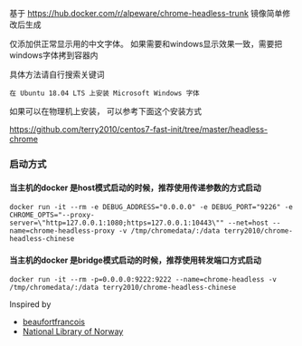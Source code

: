 基于 https://hub.docker.com/r/alpeware/chrome-headless-trunk  镜像简单修改后生成

仅添加供正常显示用的中文字体。 如果需要和windows显示效果一致，需要把windows字体拷到容器内

具体方法请自行搜索关键词
```
在 Ubuntu 18.04 LTS 上安装 Microsoft Windows 字体
```

如果可以在物理机上安装， 可以参考下面这个安装方式

https://github.com/terry2010/centos7-fast-init/tree/master/headless-chrome

### 启动方式

#### 当主机的docker 是host模式启动的时候，推荐使用传递参数的方式启动
```
docker run -it --rm -e DEBUG_ADDRESS="0.0.0.0" -e DEBUG_PORT="9226" -e CHROME_OPTS="--proxy-server=\"http=127.0.0.1:1080;https=127.0.0.1:10443\"" --net=host --name=chrome-headless-proxy -v /tmp/chromedata/:/data terry2010/chrome-headless-chinese
```

#### 当主机的docker 是bridge模式启动的时候，推荐使用转发端口方式启动

```
docker run -it --rm -p=0.0.0.0:9222:9222 --name=chrome-headless -v /tmp/chromedata/:/data terry2010/chrome-headless-chinese
```


Inspired by
- [beaufortfrancois](https://github.com/beaufortfrancois/download-chromium)
- [National Library of Norway](https://github.com/nlnwa/docker-chrome-headless)

